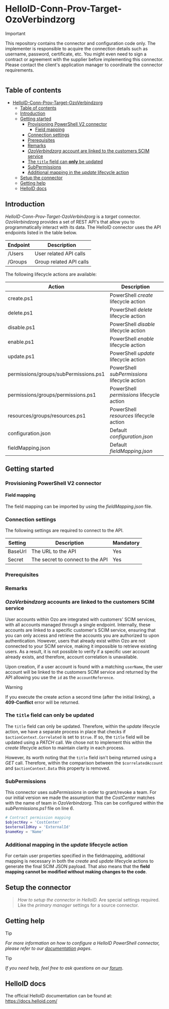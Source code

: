 
# HelloID-Conn-Prov-Target-OzoVerbindzorg

> [!IMPORTANT]
> This repository contains the connector and configuration code only. The implementer is responsible to acquire the connection details such as username, password, certificate, etc. You might even need to sign a contract or agreement with the supplier before implementing this connector. Please contact the client's application manager to coordinate the connector requirements.

<p align="center">
  <img src="">
</p>

## Table of contents

- [HelloID-Conn-Prov-Target-OzoVerbindzorg](#helloid-conn-prov-target-ozoverbindzorg)
  - [Table of contents](#table-of-contents)
  - [Introduction](#introduction)
  - [Getting started](#getting-started)
    - [Provisioning PowerShell V2 connector](#provisioning-powershell-v2-connector)
      - [Field mapping](#field-mapping)
    - [Connection settings](#connection-settings)
    - [Prerequisites](#prerequisites)
    - [Remarks](#remarks)
    - [_OzoVerbindzorg_ account are linked to the customers SCIM service](#ozoverbindzorg-account-are-linked-to-the-customers-scim-service)
    - [The `title` field can __only__ be updated](#the-title-field-can-only-be-updated)
    - [SubPermissions](#subpermissions)
    - [Additional mapping in the _update_ lifecycle action](#additional-mapping-in-the-update-lifecycle-action)
  - [Setup the connector](#setup-the-connector)
  - [Getting help](#getting-help)
  - [HelloID docs](#helloid-docs)

## Introduction

_HelloID-Conn-Prov-Target-OzoVerbindzorg_ is a _target_ connector. _OzoVerbindzorg_ provides a set of REST API's that allow you to programmatically interact with its data. The HelloID connector uses the API endpoints listed in the table below.

| Endpoint | Description             |
| -------- | ----------------------- |
| /Users   | User related API calls  |
| /Groups  | Group related API calls |

The following lifecycle actions are available:

| Action                                | Description                                  |
| ------------------------------------- | -------------------------------------------- |
| create.ps1                            | PowerShell _create_ lifecycle action         |
| delete.ps1                            | PowerShell _delete_ lifecycle action         |
| disable.ps1                           | PowerShell _disable_ lifecycle action        |
| enable.ps1                            | PowerShell _enable_ lifecycle action         |
| update.ps1                            | PowerShell _update_ lifecycle action         |
| permissions/groups/subPermissions.ps1 | PowerShell _subPermissions_ lifecycle action |
| permissions/groups/permissions.ps1    | PowerShell _permissions_ lifecycle action    |
| resources/groups/resources.ps1        | PowerShell _resources_ lifecycle action      |
| configuration.json                    | Default _configuration.json_                 |
| fieldMapping.json                     | Default _fieldMapping.json_                  |

## Getting started

### Provisioning PowerShell V2 connector

#### Field mapping

The field mapping can be imported by using the _fieldMapping.json_ file.

### Connection settings

The following settings are required to connect to the API.

| Setting | Description                      | Mandatory |
| ------- | -------------------------------- | --------- |
| BaseUrl | The URL to the API               | Yes       |
| Secret  | The secret to connect to the API | Yes       |

### Prerequisites

### Remarks

### _OzoVerbindzorg_ accounts are linked to the customers SCIM service

User accounts within Ozo are integrated with customers' SCIM services, with all accounts managed through a single endpoint. Internally, these accounts are linked to a specific customer's SCIM service, ensuring that you can only access and retrieve the accounts you are authorized to upon authentication. However, users that already exist within Ozo are not connected to your SCIM service, making it impossible to retrieve existing users. As a result, it is not possible to verify if a specific user account already exists, and therefore, account correlation is unavailable.

Upon creation, if a user account is found with a matching `userName`, the user account will be linked to the customers SCIM service and returned by the API allowing you use the `id` as the `accountReference`.

> [!WARNING]
> If you execute the create action a second time (after the initial linking), a __409-Conflict__ error will be returned.

### The `title` field can __only__ be updated

The `title` field can only be updated. Therefore, within the _update_ lifecycle action, we have a separate process in place that checks if `$actionContext.Correlated` is set to `$true`. If so, the `title` field will be updated using a _PATCH_ call. We chose not to implement this within the _create_ lifecycle action to maintain clarity in each process.

However, its worth noting that the `title` field isn't being returned using a _GET_ call. Therefore, within the comparison between the `$correlatedAccount` and `$actionContext.Data` this property is removed.

### SubPermissions

This connector uses _subPermissions_ in order to grant/revoke a team. For our initial version we made the assumption that the _CostCenter_ matches with the name of team in _OzoVerbindzorg_. This can be configured within the _subPermissions.ps1_ file on line _6_.

```powershell
# Contract permission mapping
$objectKey = 'CostCenter'
$externalIdKey = 'ExternalId'
$nameKey = 'Name'
```

### Additional mapping in the _update_ lifecycle action

For certain user properties specified in the fieldmapping, additional mapping is necessary in both the _create_ and _update_ lifecycle actions to generate the final SCIM JSON payload. That also means that the __field mapping cannot be modified without making changes to the code__.

## Setup the connector

> _How to setup the connector in HelloID._ Are special settings required. Like the _primary manager_ settings for a source connector.

## Getting help

> [!TIP]
> _For more information on how to configure a HelloID PowerShell connector, please refer to our [documentation](https://docs.helloid.com/en/provisioning/target-systems/powershell-v2-target-systems.html) pages_.

> [!TIP]
>  _If you need help, feel free to ask questions on our [forum](https://forum.helloid.com)_.

## HelloID docs

The official HelloID documentation can be found at: https://docs.helloid.com/
